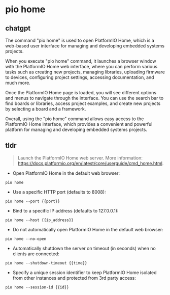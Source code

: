 # pio home 
## chatgpt 
The command "pio home" is used to open PlatformIO Home, which is a web-based user interface for managing and developing embedded systems projects. 

When you execute "pio home" command, it launches a browser window with the PlatformIO Home web interface, where you can perform various tasks such as creating new projects, managing libraries, uploading firmware to devices, configuring project settings, accessing documentation, and much more. 

Once the PlatformIO Home page is loaded, you will see different options and menus to navigate through the interface. You can use the search bar to find boards or libraries, access project examples, and create new projects by selecting a board and a framework.

Overall, using the "pio home" command allows easy access to the PlatformIO Home interface, which provides a convenient and powerful platform for managing and developing embedded systems projects. 

## tldr 
 
> Launch the PlatformIO Home web server.
> More information: <https://docs.platformio.org/en/latest/core/userguide/cmd_home.html>.

- Open PlatformIO Home in the default web browser:

`pio home`

- Use a specific HTTP port (defaults to 8008):

`pio home --port {{port}}`

- Bind to a specific IP address (defaults to 127.0.0.1):

`pio home --host {{ip_address}}`

- Do not automatically open PlatformIO Home in the default web browser:

`pio home --no-open`

- Automatically shutdown the server on timeout (in seconds) when no clients are connected:

`pio home --shutdown-timeout {{time}}`

- Specify a unique session identifier to keep PlatformIO Home isolated from other instances and protected from 3rd party access:

`pio home --session-id {{id}}`

